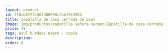 ```yaml
---
layout: product
id: 718ab6727c50fd86090c2bb1913854
title: Zapatilla de casa cerrada de piel 
image: img/productos/zapatilla señora verano/Zapatilla de casa cerrada de piel =48 =azul burdeos negro - copia.webp
price: 48 
tags: azul burdeos negro - copia
description: 
order: 0
---
```


